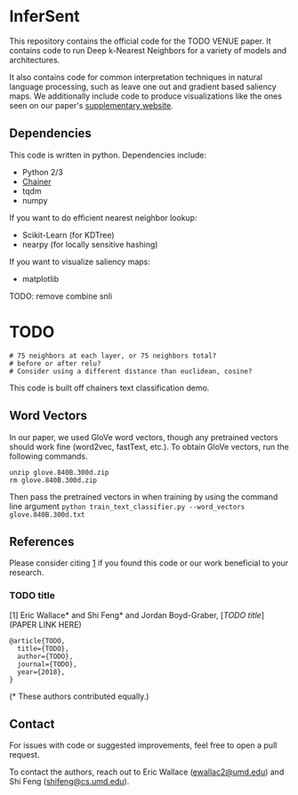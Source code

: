 # InferSent

This repository contains the official code for the TODO VENUE paper. It contains code to run Deep k-Nearest Neighbors for a variety of models and architectures.

It also contains code for common interpretation techniques in natural language processing, such as leave one out and gradient based saliency maps. We additionally include code to produce visualizations like the ones seen on our paper's [supplementary website](https://sites.google.com/view/language-dknn/).

## Dependencies

This code is written in python. Dependencies include:

* Python 2/3
* [Chainer](https://chainer.org/)
* tqdm
* numpy

If you want to do efficient nearest neighbor lookup:
* Scikit-Learn (for KDTree)
* nearpy (for locally sensitive hashing)

If you want to visualize saliency maps:
* matplotlib



TODO:
remove combine snli

# TODO
    # 75 neighbors at each layer, or 75 neighbors total?
    # before or after relu?
    # Consider using a different distance than euclidean, cosine?



This code is built off chainers text classification demo.



## Word Vectors

In our paper, we used GloVe word vectors, though any pretrained vectors should work fine (word2vec, fastText, etc.). To obtain GloVe vectors, run the following commands.

```wget http://nlp.stanford.edu/data/glove.840B.300d.zip
unzip glove.840B.300d.zip
rm glove.840B.300d.zip
```

Then pass the pretrained vectors in when training by using the command line argument ```python train_text_classifier.py --word_vectors glove.840B.300d.txt``` 


## References

Please consider citing [1](#dknn-language) if you found this code or our work beneficial to your research.

### TODO title

[1] Eric Wallace\* and Shi Feng\* and Jordan Boyd-Graber, [*TODO title*](PAPER LINK HERE)

```
@article{TODO,
  title={TODO},
  author={TODO},
  journal={TODO},  
  year={2018},  
}
```

(\* These authors contributed equally.)


## Contact

For issues with code or suggested improvements, feel free to open a pull request.

To contact the authors, reach out to Eric Wallace (ewallac2@umd.edu) and Shi Feng (shifeng@cs.umd.edu).